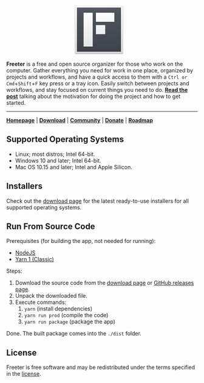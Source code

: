 <p align="center"><img src="https://raw.githubusercontent.com/FreeterApp/Freeter/master/resources/linux/freeter-icons/256x256.png" style="margin-right: 16px; width: 128px; height: 128px"/></p>

**Freeter** is a free and open source organizer for those who work on the computer. Gather everything you need for work in one place, organized by projects and workflows, and have a quick access to them with a `Ctrl or Cmd`+`Shift`+`F` key press or a tray icon. Easily switch between projects and workflows, and stay focused on current things you need to do. [**Read the post**][story] talking about the motivation for doing the project and how to get started.

---

[**Homepage**][home] | [**Download**][download] | [**Community**][community] | [**Donate**][donate] | [**Roadmap**][roadmap]

## Supported Operating Systems

- Linux; most distros; Intel 64-bit.
- Windows 10 and later; Intel 64-bit.
- Mac OS 10.15 and later; Intel and Apple Silicon.

## Installers

Check out the [download page][download] for the latest ready-to-use installers for all supported operating systems.

## Run From Source Code

Prerequisites (for building the app, not needed for running):
- [NodeJS](https://nodejs.org/en)
- [Yarn 1 (Classic)](https://classic.yarnpkg.com/lang/en/)

Steps:
1. Download the source code from the [download page][download] or [GitHub releases page](https://github.com/FreeterApp/Freeter/releases).
2. Unpack the downloaded file.
3. Execute commands:
    1. `yarn` (install dependencies)
    2. `yarn run prod` (compile the code)
    3. `yarn run package` (package the app)

Done. The built package comes into the `./dist` folder.

## License

Freeter is free software and may be redistributed under the terms specified in the [license].

[home]: https://freeter.io/
[download]: https://freeter.io/download
[community]: https://community.freeter.io/
[donate]: https://freeter.io/sponsor
[roadmap]: https://community.freeter.io/topic/2/planned-features
[story]: https://community.freeter.io/topic/14/how-i-boosted-my-productivity-while-working-on-multiple-projects
[license]: https://github.com/FreeterApp/Freeter/blob/master/COPYING
